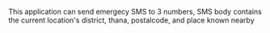 This application can send emergecy SMS to 3 numbers, SMS body contains the current location's district, thana, postalcode, and place known nearby 
